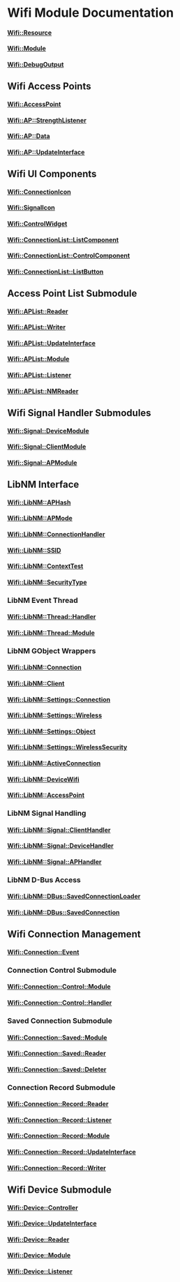 # Wifi Module Documentation

#### [Wifi::Resource](../../Source/Wifi/Wifi_Resource.h)

#### [Wifi::Module](../../Source/Wifi/Wifi_Module.h)

#### [Wifi::DebugOutput](../../Source/Wifi/Wifi_DebugOutput.h)

## Wifi Access Points

#### [Wifi::AccessPoint](../../Source/Wifi/Wifi_AccessPoint.h)

#### [Wifi::AP::StrengthListener](../../Source/Wifi/AP/Wifi_AP_StrengthListener.h)

#### [Wifi::AP::Data](../../Source/Wifi/AP/Wifi_AP_Data.h)

#### [Wifi::AP::UpdateInterface](../../Source/Wifi/AP/Wifi_AP_UpdateInterface.h)

## Wifi UI Components

#### [Wifi::ConnectionIcon](../../Source/Wifi/Component/Wifi_ConnectionIcon.h)

#### [Wifi::SignalIcon](../../Source/Wifi/Component/Wifi_SignalIcon.h)

#### [Wifi::ControlWidget](../../Source/Wifi/Component/Wifi_ControlWidget.h)

#### [Wifi::ConnectionList::ListComponent](../../Source/Wifi/Component/ConnectionList/Wifi_ConnectionList_ListComponent.h)

#### [Wifi::ConnectionList::ControlComponent](../../Source/Wifi/Component/ConnectionList/Wifi_ConnectionList_ControlComponent.h)

#### [Wifi::ConnectionList::ListButton](../../Source/Wifi/Component/ConnectionList/Wifi_ConnectionList_ListButton.h)

## Access Point List Submodule

#### [Wifi::APList::Reader](../../Source/Wifi/APList/Wifi_APList_Reader.h)

#### [Wifi::APList::Writer](../../Source/Wifi/APList/Wifi_APList_Writer.h)

#### [Wifi::APList::UpdateInterface](../../Source/Wifi/APList/Wifi_APList_UpdateInterface.h)

#### [Wifi::APList::Module](../../Source/Wifi/APList/Wifi_APList_Module.h)

#### [Wifi::APList::Listener](../../Source/Wifi/APList/Wifi_APList_Listener.h)

#### [Wifi::APList::NMReader](../../Source/Wifi/APList/Wifi_APList_NMReader.h)

## Wifi Signal Handler Submodules

#### [Wifi::Signal::DeviceModule](../../Source/Wifi/Signal/Wifi_Signal_DeviceModule.h)

#### [Wifi::Signal::ClientModule](../../Source/Wifi/Signal/Wifi_Signal_ClientModule.h)

#### [Wifi::Signal::APModule](../../Source/Wifi/Signal/Wifi_Signal_APModule.h)

## LibNM Interface

#### [Wifi::LibNM::APHash](../../Source/Wifi/LibNM/Wifi_LibNM_APHash.h)

#### [Wifi::LibNM::APMode](../../Source/Wifi/LibNM/Wifi_LibNM_APMode.h)

#### [Wifi::LibNM::ConnectionHandler](../../Source/Wifi/LibNM/Wifi_LibNM_ConnectionHandler.h)

#### [Wifi::LibNM::SSID](../../Source/Wifi/LibNM/Wifi_LibNM_SSID.h)

#### [Wifi::LibNM::ContextTest](../../Source/Wifi/LibNM/Wifi_LibNM_ContextTest.h)

#### [Wifi::LibNM::SecurityType](../../Source/Wifi/LibNM/Wifi_LibNM_SecurityType.h)

### LibNM Event Thread

#### [Wifi::LibNM::Thread::Handler](../../Source/Wifi/LibNM/Thread/Wifi_LibNM_Thread_Handler.h)

#### [Wifi::LibNM::Thread::Module](../../Source/Wifi/LibNM/Thread/Wifi_LibNM_Thread_Module.h)

### LibNM GObject Wrappers

#### [Wifi::LibNM::Connection](../../Source/Wifi/LibNM/GObjects/Owned/Wifi_LibNM_Connection.h)

#### [Wifi::LibNM::Client](../../Source/Wifi/LibNM/GObjects/Owned/Wifi_LibNM_Client.h)

#### [Wifi::LibNM::Settings::Connection](../../Source/Wifi/LibNM/GObjects/Owned/Settings/Wifi_LibNM_Settings_Connection.h)

#### [Wifi::LibNM::Settings::Wireless](../../Source/Wifi/LibNM/GObjects/Owned/Settings/Wifi_LibNM_Settings_Wireless.h)

#### [Wifi::LibNM::Settings::Object](../../Source/Wifi/LibNM/GObjects/Owned/Settings/Wifi_LibNM_Settings_Object.h)

#### [Wifi::LibNM::Settings::WirelessSecurity](../../Source/Wifi/LibNM/GObjects/Owned/Settings/Wifi_LibNM_Settings_WirelessSecurity.h)

#### [Wifi::LibNM::ActiveConnection](../../Source/Wifi/LibNM/GObjects/Borrowed/Wifi_LibNM_ActiveConnection.h)

#### [Wifi::LibNM::DeviceWifi](../../Source/Wifi/LibNM/GObjects/Borrowed/Wifi_LibNM_DeviceWifi.h)

#### [Wifi::LibNM::AccessPoint](../../Source/Wifi/LibNM/GObjects/Borrowed/Wifi_LibNM_AccessPoint.h)

### LibNM Signal Handling

#### [Wifi::LibNM::Signal::ClientHandler](../../Source/Wifi/LibNM/Signal/Wifi_LibNM_Signal_ClientHandler.h)

#### [Wifi::LibNM::Signal::DeviceHandler](../../Source/Wifi/LibNM/Signal/Wifi_LibNM_Signal_DeviceHandler.h)

#### [Wifi::LibNM::Signal::APHandler](../../Source/Wifi/LibNM/Signal/Wifi_LibNM_Signal_APHandler.h)

### LibNM D-Bus Access

#### [Wifi::LibNM::DBus::SavedConnectionLoader](../../Source/Wifi/LibNM/DBus/Wifi_LibNM_DBus_SavedConnectionLoader.h)

#### [Wifi::LibNM::DBus::SavedConnection](../../Source/Wifi/LibNM/DBus/Wifi_LibNM_DBus_SavedConnection.h)

## Wifi Connection Management

#### [Wifi::Connection::Event](../../Source/Wifi/Connection/Wifi_Connection_Event.h)

### Connection Control Submodule

#### [Wifi::Connection::Control::Module](../../Source/Wifi/Connection/Control/Wifi_Connection_Control_Module.h)

#### [Wifi::Connection::Control::Handler](../../Source/Wifi/Connection/Control/Wifi_Connection_Control_Handler.h)

### Saved Connection Submodule

#### [Wifi::Connection::Saved::Module](../../Source/Wifi/Connection/Saved/Wifi_Connection_Saved_Module.h)

#### [Wifi::Connection::Saved::Reader](../../Source/Wifi/Connection/Saved/Wifi_Connection_Saved_Reader.h)

#### [Wifi::Connection::Saved::Deleter](../../Source/Wifi/Connection/Saved/Wifi_Connection_Saved_Deleter.h)

### Connection Record Submodule

#### [Wifi::Connection::Record::Reader](../../Source/Wifi/Connection/Record/Wifi_Connection_Record_Reader.h)

#### [Wifi::Connection::Record::Listener](../../Source/Wifi/Connection/Record/Wifi_Connection_Record_Listener.h)

#### [Wifi::Connection::Record::Module](../../Source/Wifi/Connection/Record/Wifi_Connection_Record_Module.h)

#### [Wifi::Connection::Record::UpdateInterface](../../Source/Wifi/Connection/Record/Wifi_Connection_Record_UpdateInterface.h)

#### [Wifi::Connection::Record::Writer](../../Source/Wifi/Connection/Record/Wifi_Connection_Record_Writer.h)

## Wifi Device Submodule

#### [Wifi::Device::Controller](../../Source/Wifi/Device/Wifi_Device_Controller.h)

#### [Wifi::Device::UpdateInterface](../../Source/Wifi/Device/Wifi_Device_UpdateInterface.h)

#### [Wifi::Device::Reader](../../Source/Wifi/Device/Wifi_Device_Reader.h)

#### [Wifi::Device::Module](../../Source/Wifi/Device/Wifi_Device_Module.h)

#### [Wifi::Device::Listener](../../Source/Wifi/Device/Wifi_Device_Listener.h)

